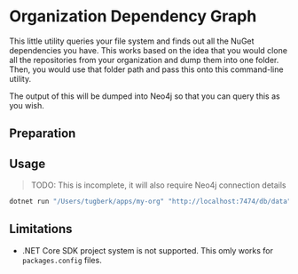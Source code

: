 # Organization Dependency Graph

This little utility queries your file system and finds out all the NuGet dependencies you have. This works based on the idea that you would clone all the repositories from your organization and dump them into one folder. Then, you would use that folder path and pass this onto this command-line utility.

The output of this will be dumped into Neo4j so that you can query this as you wish.

## Preparation

## Usage

> TODO: This is incomplete, it will also require Neo4j connection details

```bash
dotnet run "/Users/tugberk/apps/my-org" "http://localhost:7474/db/data" "neo4j" "neo4j"
```

## Limitations

 - .NET Core SDK project system is not supported. This omly works for `packages.config` files.